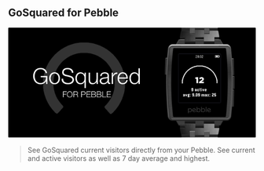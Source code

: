 ## GoSquared for Pebble

![banner](marketing/banner.png)

> See GoSquared current visitors directly from your Pebble. See current and active visitors as well as 7 day average and highest.